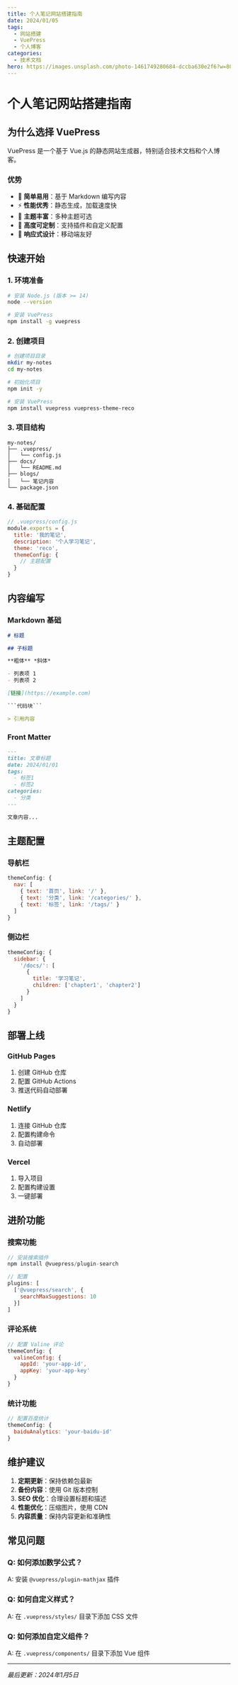 ```yaml
---
title: 个人笔记网站搭建指南
date: 2024/01/05
tags:
  - 网站搭建
  - VuePress
  - 个人博客
categories:
  - 技术文档
hero: https://images.unsplash.com/photo-1461749280684-dccba630e2f6?w=800&h=400&fit=crop
---
```


# 个人笔记网站搭建指南

## 为什么选择 VuePress

VuePress 是一个基于 Vue.js 的静态网站生成器，特别适合技术文档和个人博客。

### 优势
- 🚀 **简单易用**：基于 Markdown 编写内容
- ⚡ **性能优秀**：静态生成，加载速度快
- 🎨 **主题丰富**：多种主题可选
- 🔧 **高度可定制**：支持插件和自定义配置
- 📱 **响应式设计**：移动端友好

## 快速开始

### 1. 环境准备
```bash
# 安装 Node.js (版本 >= 14)
node --version

# 安装 VuePress
npm install -g vuepress
```

### 2. 创建项目
```bash
# 创建项目目录
mkdir my-notes
cd my-notes

# 初始化项目
npm init -y

# 安装 VuePress
npm install vuepress vuepress-theme-reco
```

### 3. 项目结构
```
my-notes/
├── .vuepress/
│   └── config.js
├── docs/
│   └── README.md
├── blogs/
│   └── 笔记内容
└── package.json
```

### 4. 基础配置
```javascript
// .vuepress/config.js
module.exports = {
  title: '我的笔记',
  description: '个人学习笔记',
  theme: 'reco',
  themeConfig: {
    // 主题配置
  }
}
```

## 内容编写

### Markdown 基础
```markdown
# 标题

## 子标题

**粗体** *斜体*

- 列表项 1
- 列表项 2

[链接](https://example.com)

```代码块```

> 引用内容
```

### Front Matter
```markdown
---
title: 文章标题
date: 2024/01/01
tags:
  - 标签1
  - 标签2
categories:
  - 分类
---

文章内容...
```

## 主题配置

### 导航栏
```javascript
themeConfig: {
  nav: [
    { text: '首页', link: '/' },
    { text: '分类', link: '/categories/' },
    { text: '标签', link: '/tags/' }
  ]
}
```

### 侧边栏
```javascript
themeConfig: {
  sidebar: {
    '/docs/': [
      {
        title: '学习笔记',
        children: ['chapter1', 'chapter2']
      }
    ]
  }
}
```

## 部署上线

### GitHub Pages
1. 创建 GitHub 仓库
2. 配置 GitHub Actions
3. 推送代码自动部署

### Netlify
1. 连接 GitHub 仓库
2. 配置构建命令
3. 自动部署

### Vercel
1. 导入项目
2. 配置构建设置
3. 一键部署

## 进阶功能

### 搜索功能
```javascript
// 安装搜索插件
npm install @vuepress/plugin-search

// 配置
plugins: [
  ['@vuepress/search', {
    searchMaxSuggestions: 10
  }]
]
```

### 评论系统
```javascript
// 配置 Valine 评论
themeConfig: {
  valineConfig: {
    appId: 'your-app-id',
    appKey: 'your-app-key'
  }
}
```

### 统计功能
```javascript
// 配置百度统计
themeConfig: {
  baiduAnalytics: 'your-baidu-id'
}
```

## 维护建议

1. **定期更新**：保持依赖包最新
2. **备份内容**：使用 Git 版本控制
3. **SEO 优化**：合理设置标题和描述
4. **性能优化**：压缩图片，使用 CDN
5. **内容质量**：保持内容更新和准确性

## 常见问题

### Q: 如何添加数学公式？
A: 安装 `@vuepress/plugin-mathjax` 插件

### Q: 如何自定义样式？
A: 在 `.vuepress/styles/` 目录下添加 CSS 文件

### Q: 如何添加自定义组件？
A: 在 `.vuepress/components/` 目录下添加 Vue 组件

---

*最后更新：2024年1月5日*
